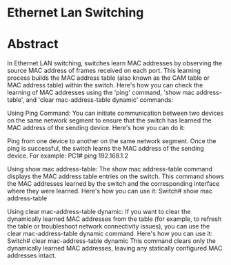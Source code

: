 # Ethernet Lan Switching

# Abstract
In Ethernet LAN switching, switches learn MAC addresses by observing the source MAC address of frames received on each port. This learning process builds the MAC address table (also known as the CAM table or MAC address table) within the switch. Here's how you can check the learning of MAC addresses using the 'ping' command, 'show mac address-table', and 'clear mac-address-table dynamic' commands:

Using Ping Command:
You can initiate communication between two devices on the same network segment to ensure that the switch has learned the MAC address of the sending device. Here's how you can do it:

Ping from one device to another on the same network segment.
Once the ping is successful, the switch learns the MAC address of the sending device.
For example:
PC1# ping 192.168.1.2

Using show mac address-table:
The show mac address-table command displays the MAC address table entries on the switch. This command shows the MAC addresses learned by the switch and the corresponding interface where they were learned. Here's how you can use it:
Switch# show mac address-table

Using clear mac-address-table dynamic:
If you want to clear the dynamically learned MAC addresses from the table (for example, to refresh the table or troubleshoot network connectivity issues), you can use the clear mac-address-table dynamic command. Here's how you can use it:
Switch# clear mac-address-table dynamic
This command clears only the dynamically learned MAC addresses, leaving any statically configured MAC addresses intact.
